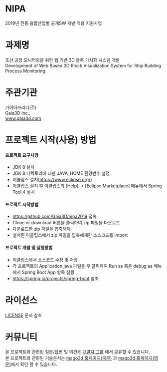 # NIPA
2019년 전통·융합산업별 공개SW 개발·적용 지원사업

# 과제명
조선 공정 모니터링을 위한 웹 기반 3D 블록 가시화 시스템 개발  
Development of Web Based 3D Block Visualization System for Ship Building Process Monitoring

# 주관기관
가이아쓰리디(주)  
Gaia3D Inc.,  
www.gaia3d.com

# 프로젝트 시작(사용) 방법
#### 프로젝트 요구사항  
- JDK 8 설치
- JDK 8 디렉토리에 대한 JAVA_HOME 환경변수 설정
- 이클립스 설치(https://www.eclipse.org/)
- 이클립스 설치 후 이클립스의 [Help] → [Eclipse Marketplace] 메뉴에서 Spring Tool 4 설치
#### 프로젝트 시작방법
- https://github.com/Gaia3D/nipa2019 접속
- Clone or download 버튼을 클릭하여 zip 파일을 다운로드
- 다운로드한 zip 파일을 압축해제
- 설치된 이클립스에서 zip 파일을 압축해제한 소스코드를 import
#### 프로젝트 개발 및 실행방법
- 이클립스에서 소스코드 수정 및 저장
- 각 프로젝트의 Application.java 파일을 우 클릭하여 Run as 혹은 debug as 메뉴에서 Spring Boot App 항목 실행
- https://spring.io/projects/spring-boot 참조

# 라이선스
[LICENSE](https://github.com/Gaia3D/nipa2019/edit/develop/LICENSE) 문서 참조

# 커뮤니티
본 프로젝트와 관련된 질문/답변 및 의견은 [개발자 그룹](https://groups.google.com/forum/#!forum/gaia3d_nipa2019) 에서 공유할 수 있습니다.  
본 프로젝트와 관련된 기술문서는 [mago3d 홈페이지(국문)](http://www.mago3d.com/kor/) 과 [mago3d 홈페이지(영문)](http://www.mago3d.com/eng/)에서 확인 할 수 있습니다.
